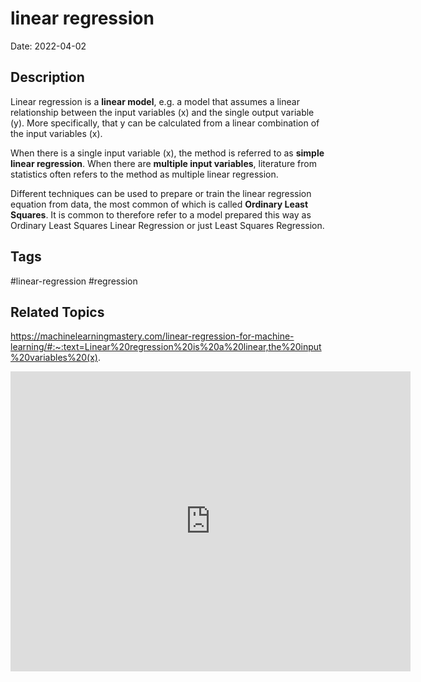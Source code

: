 # linear regression

Date: 2022-04-02

## Description
Linear regression is a **linear model**, e.g. a model that assumes a linear relationship between the input variables (x) and the single output variable (y). More specifically, that y can be calculated from a linear combination of the input variables (x).

When there is a single input variable (x), the method is referred to as **simple linear regression**. When there are **multiple input variables**, literature from statistics often refers to the method as multiple linear regression.

Different techniques can be used to prepare or train the linear regression equation from data, the most common of which is called **Ordinary Least Squares**. It is common to therefore refer to a model prepared this way as Ordinary Least Squares Linear Regression or just Least Squares Regression.

## Tags
#linear-regression #regression 

## Related Topics
https://machinelearningmastery.com/linear-regression-for-machine-learning/#:~:text=Linear%20regression%20is%20a%20linear,the%20input%20variables%20(x).

<iframe
    width="640"
    height="480"
    src=https://www.youtube.com/embed/zPG4NjIkCjc
    frameborder="0"
    allow="autoplay; encrypted-media"
    allowfullscreen
>
</iframe>